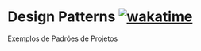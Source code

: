 # Design Patterns [![wakatime](https://wakatime.com/badge/user/018bea20-dbbc-48e2-b101-5415903acf5a/project/018bea87-d377-41ee-98e3-e3a96e333d41.svg)](https://wakatime.com/badge/user/018bea20-dbbc-48e2-b101-5415903acf5a/project/018bea87-d377-41ee-98e3-e3a96e333d41)
Exemplos de Padrões de Projetos

